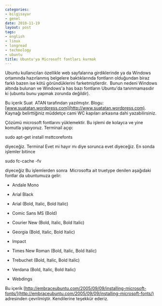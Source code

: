 ```yaml
---
categories:
- bilgisayar
- genel
date: 2010-11-19
layout: post
tags:
- english
- linux
- longread
- technology
- ubuntu
title: Ubuntu'ya Microsoft fontları kurmak
---
```


Ubuntu kullanıcıları özellikle web sayfalarına girdiklerinde ya da Windows ortamında hazırlanmış belgelere baktıklarında fontların olduğundan biraz farklı bazen ise kötü göründüklerini farketmiştlerdir.  Bunun nedeni Windows altında bulunan ve Windows'a has bazı fontların Ubuntu'da tanınmamasıdır ki (ubuntu bunu yapmak zorunda değildir).  
  
Bu içerik Suat  ATAN tarafından yazılmıştır. Blogu: [www.suatatan.wordpress.com](http://www.suatatan.wordpress.com). Kaynağı belirttiğiniz müddetçe cami WC kapıları arkasına dahi yazabilirsiniz.  
  
Çözümü microsoft fontlarını yüklemektir. Bu işlemi de kolayca ve yine komutla yapıyoruz. Terminail açıp:  
  
sudo apt-get install msttcorefonts  
  
diyeceğiz. Terminal Evet mi hayır mı diye sorunca evet diyeceğiz. En sonda işlemler bitince  
  
sudo fc-cache -fv  
  
diyeceğiz Bu işlemlerden sonra  Microsofta ait truetype denilen aşağıdaki fontlar da ubuntumuza gelir:  

  
- Andale Mono
  
- Arial Black
  
- Arial (Bold, Italic, Bold Italic)
  
- Comic Sans MS (Bold)
  
- Courier New (Bold, Italic, Bold Italic)
  
- Georgia (Bold, Italic, Bold Italic)
  
- Impact
  
- Times New Roman (Bold, Italic, Bold Italic)
  
- Trebuchet (Bold, Italic, Bold Italic)
  
- Verdana (Bold, Italic, Bold Italic)
  
- Webdings
  

  
Bu içerik [http://embraceubuntu.com/2005/09/09/installing-microsoft-fonts/](http://embraceubuntu.com/2005/09/09/installing-microsoft-fonts/) adresinden çevrilmiştir. Kendilerine teşekkür ederiz.
